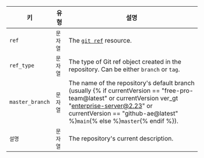 | 키               | 유형    | 설명                                                                                                                                                                                                                                    |
| --------------- | ----- | ------------------------------------------------------------------------------------------------------------------------------------------------------------------------------------------------------------------------------------- |
| `ref`           | `문자열` | The [`git ref`](/rest/reference/git#get-a-reference) resource.                                                                                                                                                                        |
| `ref_type`      | `문자열` | The type of Git ref object created in the repository. Can be either `branch` or `tag`.                                                                                                                                                |
| `master_branch` | `문자열` | The name of the repository's default branch (usually {% if currentVersion == "free-pro-team@latest" or currentVersion ver_gt "enterprise-server@2.23" or currentVersion == "github-ae@latest" %}`main`{% else %}`master`{% endif %}). |
| `설명`            | `문자열` | The repository's current description.                                                                                                                                                                                                 |
